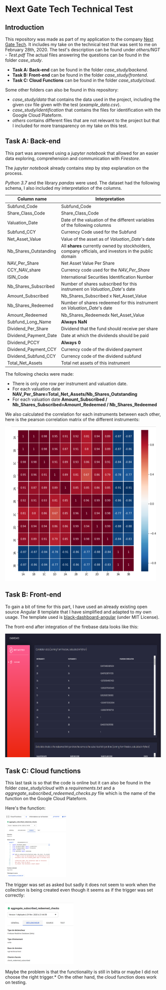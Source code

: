 # Next Gate Tech Technical Test

## Introduction

This repository was made as part of my application to the company [Next Gate Tech](https://nextgatetech.com/). It includes my take on the technical test that was sent to me on February 28th, 2020.
The test's description can be found under *others/NGT - Test.pdf*
The actual files answering the questions can be found in the folder *case_study*.

- **Task A: Back-end** can be found in the folder *case_study/backend*.
- **Task B: Front-end** can be found in the folder *case_study/frontend*.
- **Task C: Cloud Functions** can be found in the folder *case_study/cloud*.

Some other folders can also be found in this repository:

- *case_study/data* that contains the data used in the project, including the given csv file given with the test (*example_data.csv*).
- *case_study/identification* that contains the files for identification with the Google Cloud Plateform.
- *others* contains different files that are not relevant to the project but that I included for more transparency on my take on this test.

## Task A: Back-end

This part was answered using a *jupyter notebook*  that allowed for an easier data exploring, comprehension and communication with *Firestore*.

The *jupyter notebook* already contains step by step explanation on the process.

*Python 3.7* and the library *pandas* were used.
The dataset had the following schema, I also included my interpretation of the columns.

|Column name|Interpretation|
|--|--|
|Subfund_Code|Subfund_Code|
|Share_Class_Code|Share_Class_Code|
|Valuation_Date|Date of the valuation of the different variables of the following columns|
|Subfund_CCY|Currency Code used for the Subfund|
|Net_Asset_Value|Value of the asset as of *Valuation_Date*'s date|
|Nb_Shares_Outstanding|All **shares** currently owned by stockholders, company officials, and investors in the public domain|
|NAV_Per_Share|Net Asset Value Per Share|
|CCY_NAV_share|Currency code used for the *NAV_Per_Share*|
|ISIN_Code|International Securities Identification Number|
|Nb_Shares_Subscribed|Number of shares subscribed for this instrument on *Valuation_Date*'s date|
|Amount_Subscribed|Nb_Shares_Subscribed x Net_Asset_Value|
|Nb_Shares_Redeemed|Number of shares redeemed for this instrument on *Valuation_Date*'s date|
|Amount_Redeemed|Nb_Shares_Redeemedx Net_Asset_Value|
|Subfund_Long_Name|**Always NaN**|
|Dividend_Per_Share|Dividend that the fund should receive per share|
|Dividend_Payment_Date|Date at which the dividends should be paid|
|Dividend_PCCY|**Always 0**|
|Dividend_Payment_CCY|Currency code of the dividend payment|
|Dividend_Subfund_CCY|Currency code of the dividend subfund|
|Total_Net_Assets|Total net assets of this instrument|

The following checks were made:

- There is only one row per instrument and valuation date.
- For each valuation date **NAV_Per_Share=Total_Net_Assets/Nb_Shares_Outstanding**
- For each valuation date **Amount_Subscribed / Nb_Shares_Subscribed=Amount_Redeemed / Nb_Shares_Redeemed**

We also calculated the correlation for each instruments between each other, here is the pearson correlation matrix of the different instruments:

<img src="others/img/pearson_corr_instruments.png" alt="Pearson Correlation" height="500px">

## Task B: Front-end

To gain a bit of time for this part, I have used an already existing open source Angular 8 template that I have simplified and adapted to my own usage.
The template used is [black-dashboard-angular](https://github.com/creativetimofficial/black-dashboard-angular) (under MIT License).

The front-end after integration of the firebase data looks like this:

<img src="others/img/webapp.png" alt="Webapp" height="400px">

## Task C: Cloud functions

This last task is so that the code is online but it can also be found in the folder *case_study/cloud* with a *requirements.txt* and a *aggregate_subscribed_redeemed_checks.py* file which is the name of the function on the Google Cloud Plateform.

Here's the function:

<img src="others/img/cloud_function.png" alt="Cloud function" height="200px">

The trigger was set as asked but sadly it does not seem to work when the collection is being created even though it seems as if the trigger was set correctly:

<img src="others/img/cloud_function_trigger.png" alt="Cloud function trigger" height="200px">

Maybe the problem is that the functionality is still in bêta or maybe I did not choose the right trigger.*
On the other hand, the cloud function does work on testing.

